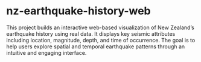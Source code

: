 # nz-earthquake-history-web
This project builds an interactive web-based visualization of New Zealand’s earthquake history using real data. It displays key seismic attributes including location, magnitude, depth, and time of occurrence. The goal is to help users explore spatial and temporal earthquake patterns through an intuitive and engaging interface.

